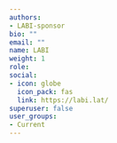 ```yaml
---
authors:
- LABI-sponsor
bio: ""
email: ""
name: LABI
weight: 1
role: 
social:
- icon: globe
  icon_pack: fas
  link: https://labi.lat/
superuser: false
user_groups:
- Current
---
```

